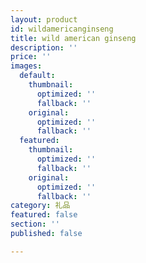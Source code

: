 ```yaml
---
layout: product
id: wildamericanginseng
title: wild american ginseng
description: ''
price: ''
images:
  default:
    thumbnail:
      optimized: ''
      fallback: ''
    original:
      optimized: ''
      fallback: ''
  featured:
    thumbnail:
      optimized: ''
      fallback: ''
    original:
      optimized: ''
      fallback: ''
category: 礼品
featured: false
section: ''
published: false

---
```

